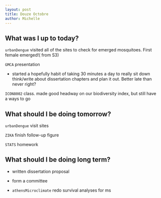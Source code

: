 ```yaml
---
layout: post
title: Douze Octobre
author: Michelle
---
```


## What was I up to today?

`urbanDengue` visited all of the sites to check for emerged mosquitoes. First female emerged!( from S3)

`GMCA` presentation

* started a hopefully habit of taking 30 minutes a day to really sit down think/write about dissertation chapters and plan it out. Better late than never right?

`ICON8002` class. made good headway on our biodiversity index, but still have a ways to go

## What should I be doing tomorrow?

`urbanDengue` visit sites

`ZIKA` finish follow-up figure

`STATS` homework

## What should I be doing long term?

* written dissertation proposal

* form a committee

* `athensMicroclimate` redo survival analyses for ms


<i class="fa fa-code" style="color:green"> </i>
